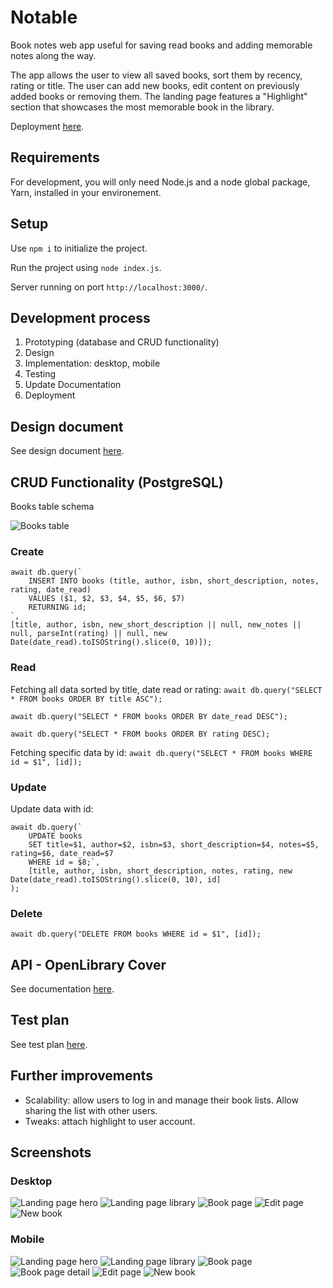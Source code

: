# Notable

Book notes web app useful for saving read books and adding memorable notes along the way.

The app allows the user to view all saved books, sort them by recency, rating or title. The user can add new books, edit content on previously added books or removing them. The landing page features a "Highlight" section that showcases the most memorable book in the library.

Deployment [here](https://notable-ar.onrender.com/).

## Requirements

For development, you will only need Node.js and a node global package, Yarn, installed in your environement.

## Setup
Use `npm i` to initialize the project.

Run the project using `node index.js`.

Server running on port `http://localhost:3000/`.

## Development process
1. Prototyping (database and CRUD functionality)
2. Design
3. Implementation: desktop, mobile
4. Testing
5. Update Documentation
6. Deployment

## Design document
See design document [here](docs/design/notable-design-doc.pdf).

## CRUD Functionality (PostgreSQL)
Books table schema

![Books table](docs/database_books.png)

### Create
```
await db.query(`
	INSERT INTO books (title, author, isbn, short_description, notes, rating, date_read)
	VALUES ($1, $2, $3, $4, $5, $6, $7)
	RETURNING id;
`,
[title, author, isbn, new_short_description || null, new_notes || null, parseInt(rating) || null, new Date(date_read).toISOString().slice(0, 10)]);
```

### Read

Fetching all data sorted by title, date read or rating:
`await db.query("SELECT * FROM books ORDER BY title ASC");`

`await db.query("SELECT * FROM books ORDER BY date_read DESC");`

`await db.query("SELECT * FROM books ORDER BY rating DESC);`


Fetching specific data by id:
`await db.query("SELECT * FROM books WHERE id = $1", [id]);`

### Update

Update data with id:

```
await db.query(`
	UPDATE books
	SET title=$1, author=$2, isbn=$3, short_description=$4, notes=$5, rating=$6, date_read=$7
	WHERE id = $8;`,
	[title, author, isbn, short_description, notes, rating, new Date(date_read).toISOString().slice(0, 10), id]
);
```

### Delete

```
await db.query("DELETE FROM books WHERE id = $1", [id]);
```

## API - OpenLibrary Cover
See documentation [here](https://openlibrary.org/dev/docs/api/covers).

## Test plan
See test plan [here](docs/test_plan/test_plan.md).

## Further improvements
- Scalability: allow users to log in and manage their book lists. Allow sharing the list with other users.
- Tweaks: attach highlight to user account.

## Screenshots

### Desktop
![Landing page hero](docs/screenshots/Desktop_0.png)
![Landing page library](docs/screenshots/Desktop_1.png)
![Book page](docs/screenshots/Desktop_2.png)
![Edit page](docs/screenshots/Desktop_3.png)
![New book](docs/screenshots/Desktop_4.png)

### Mobile
![Landing page hero](docs/screenshots/Mobile_0.png)
![Landing page library](docs/screenshots/Mobile_1.png)
![Book page](docs/screenshots/Mobile_2.png)
![Book page detail](docs/screenshots/Mobile_3.png)
![Edit page](docs/screenshots/Mobile_4.png)
![New book](docs/screenshots/Mobile_5.png)

